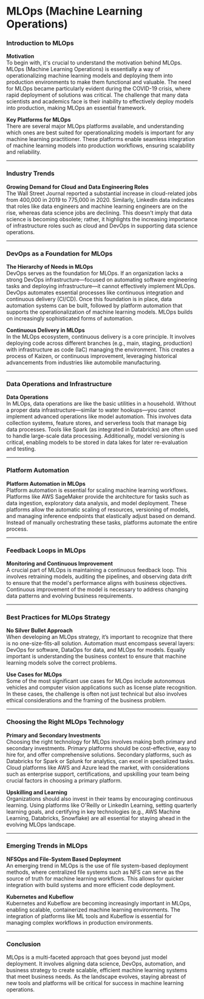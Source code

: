 # **MLOps  (Machine Learning Operations)**

### Introduction to MLOps

**Motivation**\
To begin with, it's crucial to understand the motivation behind MLOps. MLOps (Machine Learning Operations) is essentially a way of operationalizing machine learning models and deploying them into production environments to make them functional and valuable. The need for MLOps became particularly evident during the COVID-19 crisis, where rapid deployment of solutions was critical. The challenge that many data scientists and academics face is their inability to effectively deploy models into production, making MLOps an essential framework.

**Key Platforms for MLOps**\
There are several major MLOps platforms available, and understanding which ones are best suited for operationalizing models is important for any machine learning practitioner. These platforms enable seamless integration of machine learning models into production workflows, ensuring scalability and reliability.

---
### Industry Trends

**Growing Demand for Cloud and Data Engineering Roles**\
The Wall Street Journal reported a substantial increase in cloud-related jobs from 400,000 in 2019 to 775,000 in 2020. Similarly, LinkedIn data indicates that roles like data engineers and machine learning engineers are on the rise, whereas data science jobs are declining. This doesn't imply that data science is becoming obsolete; rather, it highlights the increasing importance of infrastructure roles such as cloud and DevOps in supporting data science operations.

---
### DevOps as a Foundation for MLOps

**The Hierarchy of Needs in MLOps**\
DevOps serves as the foundation for MLOps. If an organization lacks a strong DevOps infrastructure—focused on automating software engineering tasks and deploying infrastructure—it cannot effectively implement MLOps. DevOps automates essential processes like continuous integration and continuous delivery (CI/CD). Once this foundation is in place, data automation systems can be built, followed by platform automation that supports the operationalization of machine learning models. MLOps builds on increasingly sophisticated forms of automation.

**Continuous Delivery in MLOps**\
In the MLOps ecosystem, continuous delivery is a core principle. It involves deploying code across different branches (e.g., main, staging, production) with infrastructure as code (IaC) managing the environment. This creates a process of Kaizen, or continuous improvement, leveraging historical advancements from industries like automobile manufacturing. 

---
### Data Operations and Infrastructure

**Data Operations**\
In MLOps, data operations are like the basic utilities in a household. Without a proper data infrastructure—similar to water hookups—you cannot implement advanced operations like model automation. This involves data collection systems, feature stores, and serverless tools that manage big data processes. Tools like Spark (as integrated in Databricks) are often used to handle large-scale data processing. Additionally, model versioning is critical, enabling models to be stored in data lakes for later re-evaluation and testing.

---
### Platform Automation

**Platform Automation in MLOps**\
Platform automation is essential for scaling machine learning workflows. Platforms like AWS SageMaker provide the architecture for tasks such as data ingestion, exploratory data analysis, and model deployment. These platforms allow the automatic scaling of resources, versioning of models, and managing inference endpoints that elastically adjust based on demand. Instead of manually orchestrating these tasks, platforms automate the entire process.

---
### Feedback Loops in MLOps

**Monitoring and Continuous Improvement**\
A crucial part of MLOps is maintaining a continuous feedback loop. This involves retraining models, auditing the pipelines, and observing data drift to ensure that the model's performance aligns with business objectives. Continuous improvement of the model is necessary to address changing data patterns and evolving business requirements.

---
### Best Practices for MLOps Strategy

**No Silver Bullet Approach**\
When developing an MLOps strategy, it’s important to recognize that there is no one-size-fits-all solution. Automation must encompass several layers: DevOps for software, DataOps for data, and MLOps for models. Equally important is understanding the business context to ensure that machine learning models solve the correct problems. 

**Use Cases for MLOps**\
Some of the most significant use cases for MLOps include autonomous vehicles and computer vision applications such as license plate recognition. In these cases, the challenge is often not just technical but also involves ethical considerations and the framing of the business problem.

---
### Choosing the Right MLOps Technology

**Primary and Secondary Investments**\
Choosing the right technology for MLOps involves making both primary and secondary investments. Primary platforms should be cost-effective, easy to hire for, and offer comprehensive solutions. Secondary platforms, such as Databricks for Spark or Splunk for analytics, can excel in specialized tasks. Cloud platforms like AWS and Azure lead the market, with considerations such as enterprise support, certifications, and upskilling your team being crucial factors in choosing a primary platform.

**Upskilling and Learning**\
Organizations should also invest in their teams by encouraging continuous learning. Using platforms like O'Reilly or LinkedIn Learning, setting quarterly learning goals, and certifying in key technologies (e.g., AWS Machine Learning, Databricks, Snowflake) are all essential for staying ahead in the evolving MLOps landscape.

---
### Emerging Trends in MLOps

**NFSOps and File-System Based Deployment**\
An emerging trend in MLOps is the use of file system-based deployment methods, where centralized file systems such as NFS can serve as the source of truth for machine learning workflows. This allows for quicker integration with build systems and more efficient code deployment.

**Kubernetes and Kubeflow**\
Kubernetes and Kubeflow are becoming increasingly important in MLOps, enabling scalable, containerized machine learning environments. The integration of platforms like ML tools and Kubeflow is essential for managing complex workflows in production environments.

---
### Conclusion
MLOps is a multi-faceted approach that goes beyond just model deployment. It involves aligning data science, DevOps, automation, and business strategy to create scalable, efficient machine learning systems that meet business needs. As the landscape evolves, staying abreast of new tools and platforms will be critical for success in machine learning operations.